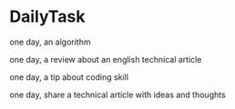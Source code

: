 # DailyTask

one day, an algorithm

one day, a review about an english technical article

one day, a tip about coding skill

one day, share a technical article with ideas and thoughts


